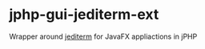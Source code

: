 # jphp-gui-jediterm-ext

Wrapper around [jediterm](https://github.com/JetBrains/jediterm) for JavaFX appliactions in jPHP
